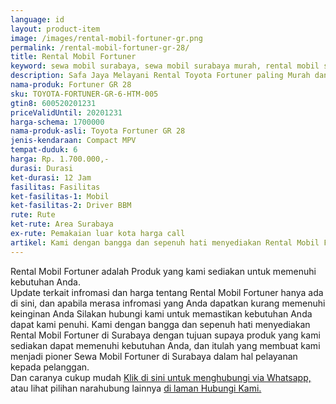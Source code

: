 ```yaml
---
language: id
layout: product-item
image: /images/rental-mobil-fortuner-gr.png
permalink: /rental-mobil-fortuner-gr-28/
title: Rental Mobil Fortuner
keyword: sewa mobil surabaya, sewa mobil surabaya murah, rental mobil surabaya, rental mobil surabaya murah, safajaya, safa jaya, safajaya.com, sewa mobil di surabaya, rental mobil di surabaya
description: Safa Jaya Melayani Rental Toyota Fortuner paling Murah dan terpercaya di Jawa timur Hubungi kami Call/WA di 081234220073
nama-produk: Fortuner GR 28
sku: TOYOTA-FORTUNER-GR-6-HTM-005
gtin8: 600520201231
priceValidUntil: 20201231 
harga-schema: 1700000
nama-produk-asli: Toyota Fortuner GR 28
jenis-kendaraan: Compact MPV
tempat-duduk: 6
harga: Rp. 1.700.000,-
durasi: Durasi
ket-durasi: 12 Jam
fasilitas: Fasilitas
ket-fasilitas-1: Mobil
ket-fasilitas-2: Driver BBM
rute: Rute
ket-rute: Area Surabaya
ex-rute: Pemakaian luar kota harga call
artikel: Kami dengan bangga dan sepenuh hati menyediakan Rental Mobil Fortuner di Surabaya dengan tujuan supaya produk yang kami sediakan dapat memenuhi kebutuhan Anda, dan itulah yang membuat kami menjadi pioner Sewa Mobil Fortuner di Surabaya dalam hal pelayanan kepada pelanggan.
---
```

Rental Mobil Fortuner adalah Produk yang kami sediakan untuk memenuhi kebutuhan Anda.<br>Update terkait infromasi dan harga tentang Rental Mobil Fortuner hanya ada di sini, dan apabila merasa infromasi yang Anda dapatkan kurang memenuhi keinginan Anda Silakan hubungi kami untuk memastikan kebutuhan Anda dapat kami penuhi. Kami dengan bangga dan sepenuh hati menyediakan Rental Mobil Fortuner di Surabaya dengan tujuan supaya produk yang kami sediakan dapat memenuhi kebutuhan Anda, dan itulah yang membuat kami menjadi pioner Sewa Mobil Fortuner di Surabaya dalam hal pelayanan kepada pelanggan.<br>
Dan caranya cukup mudah <a href="https://web.whatsapp.com/send?phone=6281234220073&text=Hallo,%20CS%20safajaya.com">Klik di sini untuk menghubungi via Whatsapp,</a> atau lihat pilihan narahubung lainnya <a href="/kontak-kami/">di laman Hubungi Kami.</a>